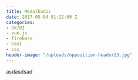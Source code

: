 ```yaml
---
title: Medalhados
date: 2017-05-04 01:22:00 Z
categories:
- UX/UI
- vue.js
- firebase
- html
- css
header-image: "/uploads/opposition-header23.jpg"
---
```


asdasdsad